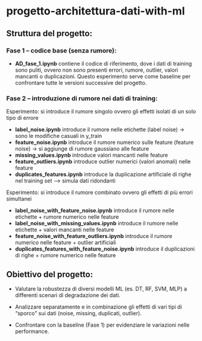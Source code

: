 # progetto-architettura-dati-with-ml

## Struttura del progetto:

### Fase 1 – codice base (senza rumore): 
- **AD_fase_1.ipynb** contiene il codice di riferimento, dove i dati di training sono puliti, ovvero non sono presenti errori, rumore, outlier, valori mancanti o duplicazioni. Questo esperimento serve come baseline per confrontare tutte le versioni successive del progetto.

### Fase 2 – introduzione di rumore nei dati di training: 

Esperimento: si introduce il rumore singolo ovvero gli effetti isolati di un solo tipo di errore
- **label_noise.ipynb** introduce il rumore nelle etichette (label noise) -> sono le modifiche casuali in y_train
- **feature_noise.ipynb** introduce il rumore numerico sulle feature (feature noise) -> si aggiunge di rumore gaussiano alle feature
- **missing_values.ipynb** introduce valori mancanti nelle feature
- **feature_outliers.ipynb** introduce outlier numerici (valori anomali) nelle feature
- **duplicates_features.ipynb** introduce la duplicazione artificiale di righe nel training set –> simula dati ridondanti


Esperimento: si introduce il rumore combinato ovvero gli effetti di più errori simultanei
- **label_noise_with_feature_noise.ipynb** introduce il rumore nelle etichette + rumore numerico nelle feature
- **label_noise_with_missing_values.ipynb** introduce il rumore nelle etichette + valori mancanti nelle feature
- **feature_noise_with_feature_outliers.ipynb** introduce il rumore numerico nelle feature + outlier artificiali
- **duplicates_features_with_feature_noise.ipynb** introduce il duplicazioni di righe + rumore numerico nelle feature

## Obiettivo del progetto:
- Valutare la robustezza di diversi modelli ML (es. DT, RF, SVM, MLP) a differenti scenari di degradazione dei dati.

- Analizzare separatamente e in combinazione gli effetti di vari tipi di “sporco” sui dati (noise, missing, duplicati, outlier).

- Confrontare con la baseline (Fase 1) per evidenziare le variazioni nelle performance.


